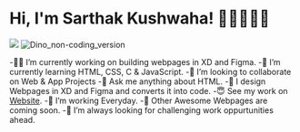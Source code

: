 # Hi, I'm Sarthak Kushwaha! 💪🏻👋🇮🇳
![](https://visitor-badge.glitch.me/badge?page_id=sarthak-kushwaha.sarthak-kushwaha&style=flat-square&color=0088cc)
![Dino_non-coding_version](https://media.giphy.com/media/nGMnDqebzDcfm/source.gif)

-💪🏻 I’m currently working on building webpages in XD and Figma.
-🌱 I’m currently learning HTML, CSS, C & JavaScript.
-👀 I’m looking to collaborate on Web & App Projects
-💬 Ask me anything about HTML.
-🙌 I design Webpages in XD and Figma and converts it into code.
-😇 See my work on [Website](https://angryfighter3.netlify.app).
-🧐 I’m working Everyday.
-🤩 Other Awesome Webpages are coming soon.
-🌋 I’m always looking for challenging work oppurtunities ahead.
